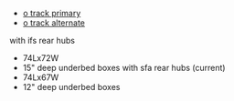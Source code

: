 - [o track primary](https://www.macscustomtiedowns.com/track/l-track-versatie/individual-pieces/recess-mounted-square-edge/p/220096/)
- [o track alternate](https://www.reese-hitches.com/products/Aluminum_O_Track_Channel___72_Inch,40467)


with ifs rear hubs
- 74Lx72W
- 15" deep underbed boxes
with sfa rear hubs (current)
- 74Lx67W
- 12" deep underbed boxes
